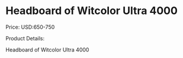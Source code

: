 # Headboard of Witcolor Ultra 4000

Price: USD:650-750

Product Details:

Headboard of Witcolor Ultra 4000